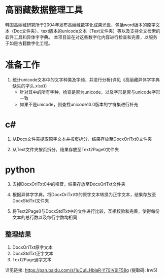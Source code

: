 # 高丽藏数据整理工具
韩国高丽藏研究所于2004年发布高丽藏数字化成果光盘，包括word版本的原字文本（Doc文件夹）、text版本的unicode文本（Text文件夹）等以及支持全文检索的软件工具和异体字字典。
本项目旨在对这些数字化内容进行检查和完善，以服务于如是古籍数字化工程。

# 准备工作
1. 统计unicode文本中的文字种类及字频，并进行分析(详见《高丽藏异体字字典缺失的字头.xlsx》)
    - 针对其中的所有字种，检查是否为unicode，以及字形是否与unicode字形一致
    - 如果不是unicode，则查找unicode13.0版本的字符集进行补充

# c#
1. 从Docx文件夹提取原字文本并按页拆分，结果存放至DocxOriTxt0文件夹

2. 从Text文件夹按页拆分，结果存放至Text2Page0文件夹

# python
3. 去掉DocxOriTxt0中的噪音，结果存放至DocxOriTxt文件夹

4. 根据异体字字典，将DocxOriTxt中的原字文本转换为正字文本，结果存放至DocxStdTxt文件夹

5. 将Text2Page0与DocxStdTxt中的文件进行比较，互相校验和完善，使得每份文本的总行数以及每行字数均相同


## 整理结果
1. DocxOriTxt原字文本
2. DocxStdTxt正字文本
3. Text2Page通字文本

详见链接: https://pan.baidu.com/s/1uCuILHblaR-Y70IV6IF58g 
(提取码: lrw5)
